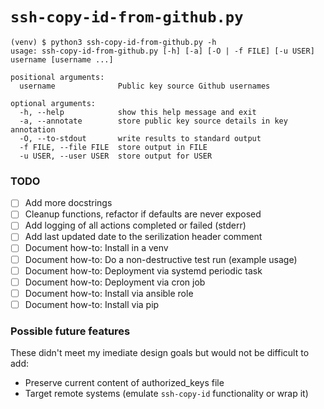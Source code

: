 # `ssh-copy-id-from-github.py`

```
(venv) $ python3 ssh-copy-id-from-github.py -h
usage: ssh-copy-id-from-github.py [-h] [-a] [-O | -f FILE] [-u USER] username [username ...]

positional arguments:
  username              Public key source Github usernames

optional arguments:
  -h, --help            show this help message and exit
  -a, --annotate        store public key source details in key annotation
  -O, --to-stdout       write results to standard output
  -f FILE, --file FILE  store output in FILE
  -u USER, --user USER  store output for USER
```

### TODO

- [ ] Add more docstrings
- [ ] Cleanup functions, refactor if defaults are never exposed
- [ ] Add logging of all actions completed or failed (stderr) 
- [ ] Add last updated date to the serilization header comment
- [ ] Document how-to: Install in a venv
- [ ] Document how-to: Do a non-destructive test run (example usage)
- [ ] Document how-to: Deployment via systemd periodic task
- [ ] Document how-to: Deployment via cron job
- [ ] Document how-to: Install via ansible role
- [ ] Document how-to: Install via pip

### Possible future features

These didn't meet my imediate design goals but would not be difficult to add:

- Preserve current content of authorized_keys file
- Target remote systems (emulate `ssh-copy-id` functionality or wrap it)
